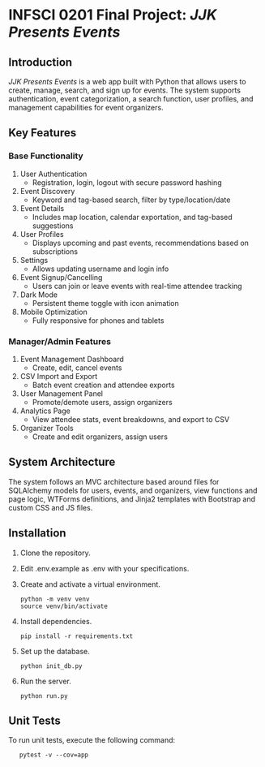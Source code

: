 # INFSCI 0201 Final Project: *JJK Presents Events*

## Introduction
*JJK Presents Events* is a web app built with Python that allows users to create, manage, search, and sign up for events. The system supports authentication, event categorization, a search function, user profiles, and management capabilities for event organizers.

## Key Features
### Base Functionality
1. User Authentication
    - Registration, login, logout with secure password hashing
2. Event Discovery
    - Keyword and tag-based search, filter by type/location/date
3. Event Details
    - Includes map location, calendar exportation, and tag-based suggestions
4. User Profiles
    - Displays upcoming and past events, recommendations based on subscriptions
5. Settings
    - Allows updating username and login info
6. Event Signup/Cancelling
    - Users can join or leave events with real-time attendee tracking
7. Dark Mode
    - Persistent theme toggle with icon animation
8. Mobile Optimization
    - Fully responsive for phones and tablets
### Manager/Admin Features
1. Event Management Dashboard
    - Create, edit, cancel events
2. CSV Import and Export
    - Batch event creation and attendee exports
3. User Management Panel
    - Promote/demote users, assign organizers
4. Analytics Page
    - View attendee stats, event breakdowns, and export to CSV
5. Organizer Tools
    - Create and edit organizers, assign users

## System Architecture
The system follows an MVC architecture based around files for SQLAlchemy models for users, events, and organizers, view functions and page logic, WTForms definitions, and Jinja2 templates with Bootstrap and custom CSS and JS files.

## Installation
1. Clone the repository.
2. Edit .env.example as .env with your specifications.
3. Create and activate a virtual environment.

       python -m venv venv
       source venv/bin/activate
4. Install dependencies.

       pip install -r requirements.txt
5. Set up the database.

       python init_db.py
6. Run the server.

       python run.py

## Unit Tests
To run unit tests, execute the following command:

       pytest -v --cov=app
